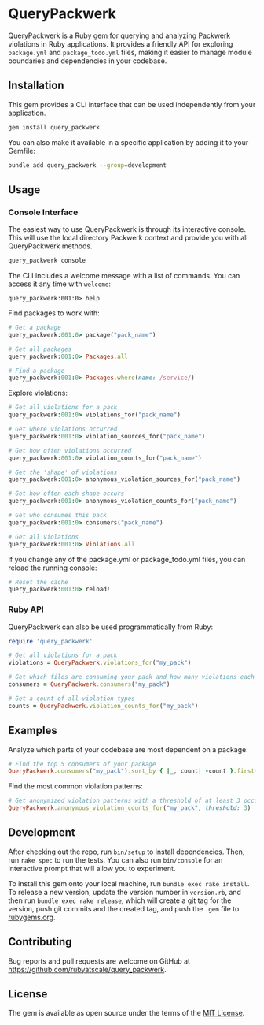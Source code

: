 # QueryPackwerk

QueryPackwerk is a Ruby gem for querying and analyzing [Packwerk](https://github.com/Shopify/packwerk) violations in Ruby applications.
It provides a friendly API for exploring `package.yml` and `package_todo.yml` files, making it easier to manage module boundaries and dependencies in your codebase.

## Installation

This gem provides a CLI interface that can be used independently from your application.

```bash
gem install query_packwerk
```

You can also make it available in a specific application by adding it to your Gemfile:

```bash
bundle add query_packwerk --group=development
```

## Usage

### Console Interface

The easiest way to use QueryPackwerk is through its interactive console. This will use the local directory Packwerk context and provide you with all QueryPackwerk methods.

```bash
query_packwerk console
```

The CLI includes a welcome message with a list of commands. You can access it any time with `welcome`:

```
query_packwerk:001:0> help
```

Find packages to work with:

```ruby
# Get a package
query_packwerk:001:0> package("pack_name")

# Get all packages
query_packwerk:001:0> Packages.all

# Find a package
query_packwerk:001:0> Packages.where(name: /service/)
```

Explore violations:

```ruby
# Get all violations for a pack
query_packwerk:001:0> violations_for("pack_name")

# Get where violations occurred
query_packwerk:001:0> violation_sources_for("pack_name")

# Get how often violations occurred
query_packwerk:001:0> violation_counts_for("pack_name")

# Get the 'shape' of violations
query_packwerk:001:0> anonymous_violation_sources_for("pack_name")

# Get how often each shape occurs
query_packwerk:001:0> anonymous_violation_counts_for("pack_name")

# Get who consumes this pack
query_packwerk:001:0> consumers("pack_name")

# Get all violations
query_packwerk:001:0> Violations.all

```

If you change any of the package.yml or package_todo.yml files, you can reload the running console:

```ruby
# Reset the cache
query_packwerk:001:0> reload!
```

### Ruby API

QueryPackwerk can also be used programmatically from Ruby:

```ruby
require 'query_packwerk'

# Get all violations for a pack
violations = QueryPackwerk.violations_for("my_pack")

# Get which files are consuming your pack and how many violations each has
consumers = QueryPackwerk.consumers("my_pack")

# Get a count of all violation types
counts = QueryPackwerk.violation_counts_for("my_pack")
```

## Examples

Analyze which parts of your codebase are most dependent on a package:

```ruby
# Find the top 5 consumers of your package
QueryPackwerk.consumers("my_pack").sort_by { |_, count| -count }.first(5)
```

Find the most common violation patterns:

```ruby
# Get anonymized violation patterns with a threshold of at least 3 occurrences
QueryPackwerk.anonymous_violation_counts_for("my_pack", threshold: 3)
```

## Development

After checking out the repo, run `bin/setup` to install dependencies. Then, run `rake spec` to run the tests. You can also run `bin/console` for an interactive prompt that will allow you to experiment.

To install this gem onto your local machine, run `bundle exec rake install`. To release a new version, update the version number in `version.rb`, and then run `bundle exec rake release`, which will create a git tag for the version, push git commits and the created tag, and push the `.gem` file to [rubygems.org](https://rubygems.org).

## Contributing

Bug reports and pull requests are welcome on GitHub at https://github.com/rubyatscale/query_packwerk.

## License

The gem is available as open source under the terms of the [MIT License](https://opensource.org/licenses/MIT).
